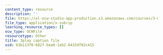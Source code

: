 ```yaml
---
content_type: resource
description: ''
file: https://ol-ocw-studio-app-production.s3.amazonaws.com/courses/3-091-introduction-to-solid-state-chemistry-fall-2018/b3b113f0682fbea01eb26433df82c415_4vlOYGGWVKQ.srt
file_type: application/x-subrip
learning_resource_types: []
ocw_type: OCWFile
resourcetype: Other
title: 3play caption file
uid: b3b113f0-682f-bea0-1eb2-6433df82c415
---
```

